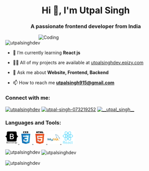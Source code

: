 <h1 align="center">Hi 👋, I'm Utpal Singh</h1>
<h3 align="center">A passionate frontend developer from India</h3>
<img align="right" alt="Coding" width="400" src="https://cdn.dribbble.com/users/1162077/screenshots/3848914/programmer.gif">
<p align="left"> <img src="https://komarev.com/ghpvc/?username=utpalsinghdev&label=Profile%20views&color=0e75b6&style=flat" alt="utpalsinghdev" /> </p>

- 🌱 I’m currently learning **React js**

- 👨‍💻 All of my projects are available at [utpalsinghdev.epizy.com](utpalsinghdev.epizy.com)

- 💬 Ask me about **Website, Frontend, Backend**

- 📫 How to reach me **utpalsingh915@gmail.com**

<h3 align="left">Connect with me:</h3>
<p align="left">
<a href="https://codepen.io/utpalsinghdev" target="blank"><img align="center" src="https://raw.githubusercontent.com/rahuldkjain/github-profile-readme-generator/master/src/images/icons/Social/codepen.svg" alt="utpalsinghdev" height="30" width="40" /></a>
<a href="https://linkedin.com/in/utpal-singh-073219252" target="blank"><img align="center" src="https://raw.githubusercontent.com/rahuldkjain/github-profile-readme-generator/master/src/images/icons/Social/linked-in-alt.svg" alt="utpal-singh-073219252" height="30" width="40" /></a>
<a href="https://instagram.com/__utpal_singh__" target="blank"><img align="center" src="https://raw.githubusercontent.com/rahuldkjain/github-profile-readme-generator/master/src/images/icons/Social/instagram.svg" alt="__utpal_singh__" height="30" width="40" /></a>
</p>

<h3 align="left">Languages and Tools:</h3>
<p align="left"> <a href="https://getbootstrap.com" target="_blank" rel="noreferrer"> <img src="https://raw.githubusercontent.com/devicons/devicon/master/icons/bootstrap/bootstrap-plain-wordmark.svg" alt="bootstrap" width="40" height="40"/> </a> <a href="https://www.w3schools.com/css/" target="_blank" rel="noreferrer"> <img src="https://raw.githubusercontent.com/devicons/devicon/master/icons/css3/css3-original-wordmark.svg" alt="css3" width="40" height="40"/> </a> <a href="https://www.w3.org/html/" target="_blank" rel="noreferrer"> <img src="https://raw.githubusercontent.com/devicons/devicon/master/icons/html5/html5-original-wordmark.svg" alt="html5" width="40" height="40"/> </a> <a href="https://www.mysql.com/" target="_blank" rel="noreferrer"> <img src="https://raw.githubusercontent.com/devicons/devicon/master/icons/mysql/mysql-original-wordmark.svg" alt="mysql" width="40" height="40"/> </a> <a href="https://reactjs.org/" target="_blank" rel="noreferrer"> <img src="https://raw.githubusercontent.com/devicons/devicon/master/icons/react/react-original-wordmark.svg" alt="react" width="40" height="40"/> </a> </p>

<p><img align="left" src="https://github-readme-stats.vercel.app/api/top-langs?username=utpalsinghdev&show_icons=true&locale=en&layout=compact" alt="utpalsinghdev" /></p>

<p>&nbsp;<img align="center" src="https://github-readme-stats.vercel.app/api?username=utpalsinghdev&show_icons=true&locale=en" alt="utpalsinghdev" /></p>

<p><img align="center" src="https://github-readme-streak-stats.herokuapp.com/?user=utpalsinghdev&" alt="utpalsinghdev" /></p>
